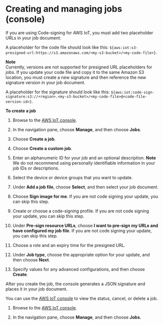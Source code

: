 # Creating and managing jobs \(console\)<a name="manage-job-console"></a>

If you are using Code\-signing for AWS IoT, you must add two placeholder URLs in your job document:

A placeholder for the code file should look like this: `${aws:iot:s3-presigned-url:https://s3.amazonaws.com/<my-s3-bucket>/<my-code-file>}`\. 

**Note**  
Currently, versions are not supported for presigned URL placeholders for jobs\. If you update your code file and copy it to the same Amazon S3 location, you must create a new signature and then reference the new signature version in your job document\.

A placeholder for the signature should look like this: `${aws:iot:code-sign-signature:s3://<region>.<my-s3-bucket>/<my-code-file>@<code-file-version-id>}`\. 

**To create a job**

1. Browse to the [AWS IoT console](https://console.aws.amazon.com/iot/)\.

1. In the navigation pane, choose **Manage**, and then choose **Jobs**\.

1. Choose **Create a job**\.

1. Choose **Create a custom job**\.

1. Enter an alphanumeric ID for your job and an optional description\.
**Note**  
We do not recommend using personally identifiable information in your job IDs or descriptions\.

1. Select the device or device groups that you want to update\.

1. Under **Add a job file**, choose **Select**, and then select your job document\.

1. Choose **Sign image for me**\. If you are not code signing your update, you can skip this step\.

1. Create or choose a code\-signing profile\. If you are not code signing your update, you can skip this step\.

1. Under **Pre\-sign resource URLs**, choose **I want to pre\-sign my URLs and have configured my job file**\. If you are not code signing your update, you can skip this step\.

1. Choose a role and an expiry time for the presigned URL\.

1. Under **Job type**, choose the appropriate option for your update, and then choose **Next**\.

1. Specify values for any advanced configurations, and then choose **Create**\.

After you create the job, the console generates a JSON signature and places it in your job document\.

You can use the [AWS IoT console](https://console.aws.amazon.com/iot/) to view the status, cancel, or delete a job\.

1. Browse to the [AWS IoT console](https://console.aws.amazon.com/iot/)\.

1. In the navigation pane, choose **Manage**, and then choose **Jobs**\.
